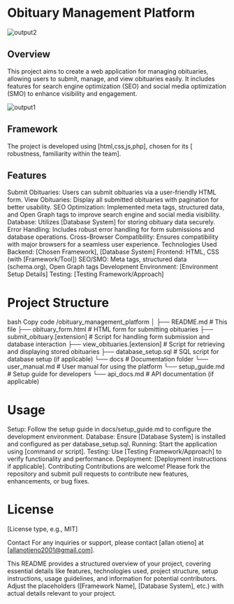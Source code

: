# Obituary Management Platform

![output2](https://github.com/user-attachments/assets/64bee4f8-f6c7-4354-a17e-949533784895)

## Overview
This project aims to create a web application for managing obituaries, allowing users to submit, manage, and view obituaries easily. It includes features for search engine optimization (SEO) and social media optimization (SMO) to enhance visibility and engagement.

![output1](https://github.com/user-attachments/assets/ff88a5c5-2c11-4642-8af5-6ff4377b50e2)

## Framework
The project is developed using [html,css,js,php], chosen for its [ robustness, familiarity within the team].

## Features
Submit Obituaries: Users can submit obituaries via a user-friendly HTML form.
View Obituaries: Display all submitted obituaries with pagination for better usability.
SEO Optimization: Implemented meta tags, structured data, and Open Graph tags to improve search engine and social media visibility.
Database: Utilizes [Database System] for storing obituary data securely.
Error Handling: Includes robust error handling for form submissions and database operations.
Cross-Browser Compatibility: Ensures compatibility with major browsers for a seamless user experience.
Technologies Used
Backend: [Chosen Framework], [Database System]
Frontend: HTML, CSS (with [Framework/Tool])
SEO/SMO: Meta tags, structured data (schema.org), Open Graph tags
Development Environment: [Environment Setup Details]
Testing: [Testing Framework/Approach]

# Project Structure
bash
Copy code
/obituary_management_platform
│
├── README.md                    # This file
├── obituary_form.html           # HTML form for submitting obituaries
├── submit_obituary.[extension]  # Script for handling form submission and database interaction
├── view_obituaries.[extension]  # Script for retrieving and displaying stored obituaries
├── database_setup.sql           # SQL script for database setup (if applicable)
└── docs                         # Documentation folder
    └── user_manual.md           # User manual for using the platform
    └── setup_guide.md           # Setup guide for developers
    └── api_docs.md              # API documentation (if applicable)

# Usage
Setup: Follow the setup guide in docs/setup_guide.md to configure the development environment.
Database: Ensure [Database System] is installed and configured as per database_setup.sql.
Running: Start the application using [command or script].
Testing: Use [Testing Framework/Approach] to verify functionality and performance.
Deployment: [Deployment instructions if applicable].
Contributing
Contributions are welcome! Please fork the repository and submit pull requests to contribute new features, enhancements, or bug fixes.

# License
[License type, e.g., MIT]

Contact
For any inquiries or support, please contact [allan otieno] at [allanotieno2001@gmail.com].

This README provides a structured overview of your project, covering essential details like features, technologies used, project structure, setup instructions, usage guidelines, and information for potential contributors. Adjust the placeholders ([Framework Name], [Database System], etc.) with actual details relevant to your project. 
